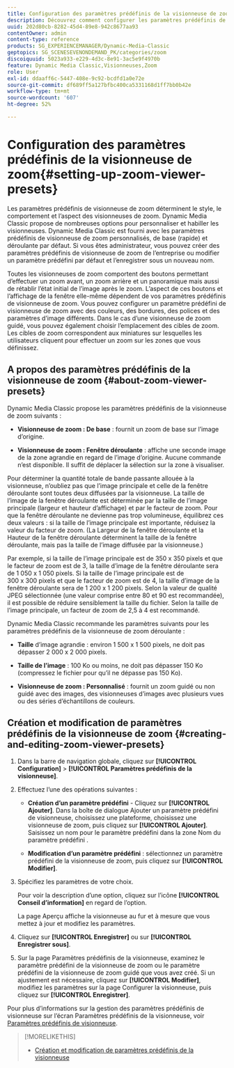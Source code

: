 ```yaml
---
title: Configuration des paramètres prédéfinis de la visionneuse de zoom
description: Découvrez comment configurer les paramètres prédéfinis de la visionneuse de zoom.
uuid: 202d80cb-8282-45d4-89e8-942c8677aa93
contentOwner: admin
content-type: reference
products: SG_EXPERIENCEMANAGER/Dynamic-Media-Classic
geptopics: SG_SCENESEVENONDEMAND_PK/categories/zoom
discoiquuid: 5023a933-e229-4d3c-8e91-3ac5e9f4970b
feature: Dynamic Media Classic,Visionneuses,Zoom
role: User
exl-id: ddaaff6c-5447-408e-9c92-bcdfd1a0e72e
source-git-commit: df689ff5a127bfbc400ca5331168d1ff7bb0b42e
workflow-type: tm+mt
source-wordcount: '607'
ht-degree: 52%

---
```


# Configuration des paramètres prédéfinis de la visionneuse de zoom{#setting-up-zoom-viewer-presets}

Les paramètres prédéfinis de visionneuse de zoom déterminent le style, le comportement et l’aspect des visionneuses de zoom. Dynamic Media Classic propose de nombreuses options pour personnaliser et habiller les visionneuses. Dynamic Media Classic est fourni avec les paramètres prédéfinis de visionneuse de zoom personnalisés, de base (rapide) et déroulante par défaut. Si vous êtes administrateur, vous pouvez créer des paramètres prédéfinis de visionneuse de zoom de l’entreprise ou modifier un paramètre prédéfini par défaut et l’enregistrer sous un nouveau nom.

Toutes les visionneuses de zoom comportent des boutons permettant d’effectuer un zoom avant, un zoom arrière et un panoramique mais aussi de rétablir l’état initial de l’image après le zoom. L’aspect de ces boutons et l’affichage de la fenêtre elle-même dépendent de vos paramètres prédéfinis de visionneuse de zoom. Vous pouvez configurer un paramètre prédéfini de visionneuse de zoom avec des couleurs, des bordures, des polices et des paramètres d’image différents. Dans le cas d’une visionneuse de zoom guidé, vous pouvez également choisir l’emplacement des cibles de zoom. Les cibles de zoom correspondent aux miniatures sur lesquelles les utilisateurs cliquent pour effectuer un zoom sur les zones que vous définissez.

## A propos des paramètres prédéfinis de la visionneuse de zoom {#about-zoom-viewer-presets}

Dynamic Media Classic propose les paramètres prédéfinis de la visionneuse de zoom suivants :

* **Visionneuse de zoom : De base**  : fournit un zoom de base sur l’image d’origine.

* **Visionneuse de zoom : Fenêtre déroulante**  : affiche une seconde image de la zone agrandie en regard de l’image d’origine. Aucune commande n’est disponible. Il suffit de déplacer la sélection sur la zone à visualiser.

Pour déterminer la quantité totale de bande passante allouée à la visionneuse, n’oubliez pas que l’image principale et celle de la fenêtre déroulante sont toutes deux diffusées par la visionneuse. La taille de l’image de la fenêtre déroulante est déterminée par la taille de l’image principale (largeur et hauteur d’affichage) et par le facteur de zoom. Pour que la fenêtre déroulante ne devienne pas trop volumineuse, équilibrez ces deux valeurs : si la taille de l’image principale est importante, réduisez la valeur du facteur de zoom. (La Largeur de la fenêtre déroulante et la Hauteur de la fenêtre déroulante déterminent la taille de la fenêtre déroulante, mais pas la taille de l’image diffusée par la visionneuse.)

Par exemple, si la taille de l’image principale est de 350 x 350 pixels et que le facteur de zoom est de 3, la taille d’image de la fenêtre déroulante sera de 1 050 x 1 050 pixels. Si la taille de l’image principale est de 300 x 300 pixels et que le facteur de zoom est de 4, la taille d’image de la fenêtre déroulante sera de 1 200 x 1 200 pixels. Selon la valeur de qualité JPEG sélectionnée (une valeur comprise entre 80 et 90 est recommandée), il est possible de réduire sensiblement la taille du fichier. Selon la taille de l’image principale, un facteur de zoom de 2,5 à 4 est recommandé.

Dynamic Media Classic recommande les paramètres suivants pour les paramètres prédéfinis de la visionneuse de zoom déroulante :

* **Taille**  d’image agrandie : environ 1 500 x 1 500 pixels, ne doit pas dépasser 2 000 x 2 000 pixels.

* **Taille de l’image**  : 100 Ko ou moins, ne doit pas dépasser 150 Ko (compressez le fichier pour qu’il ne dépasse pas 150 Ko).

* **Visionneuse de zoom : Personnalisé**  : fournit un zoom guidé ou non guidé avec des images, des visionneuses d’images avec plusieurs vues ou des séries d’échantillons de couleurs.

## Création et modification de paramètres prédéfinis de la visionneuse de zoom {#creating-and-editing-zoom-viewer-presets}

1. Dans la barre de navigation globale, cliquez sur **[!UICONTROL Configuration]** > **[!UICONTROL Paramètres prédéfinis de la visionneuse]**.
1. Effectuez l’une des opérations suivantes :

   * **Création d’un paramètre prédéfini**  - Cliquez sur  **[!UICONTROL Ajouter]**. Dans la boîte de dialogue Ajouter un paramètre prédéfini de visionneuse, choisissez une plateforme, choisissez une visionneuse de zoom, puis cliquez sur **[!UICONTROL Ajouter]**. Saisissez un nom pour le paramètre prédéfini dans la zone Nom du paramètre prédéfini .

   * **Modification d’un paramètre prédéfini**  : sélectionnez un paramètre prédéfini de la visionneuse de zoom, puis cliquez sur  **[!UICONTROL Modifier]**.

1. Spécifiez les paramètres de votre choix.

   Pour voir la description d’une option, cliquez sur l’icône **[!UICONTROL Conseil d’information]** en regard de l’option.

   La page Aperçu affiche la visionneuse au fur et à mesure que vous mettez à jour et modifiez les paramètres.

1. Cliquez sur **[!UICONTROL Enregistrer]** ou sur **[!UICONTROL Enregistrer sous]**.
1. Sur la page Paramètres prédéfinis de la visionneuse, examinez le paramètre prédéfini de la visionneuse de zoom ou le paramètre prédéfini de la visionneuse de zoom guidé que vous avez créé. Si un ajustement est nécessaire, cliquez sur **[!UICONTROL Modifier]**, modifiez les paramètres sur la page Configurer la visionneuse, puis cliquez sur ****[!UICONTROL Enregistrer]****.

Pour plus d’informations sur la gestion des paramètres prédéfinis de visionneuse sur l’écran Paramètres prédéfinis de la visionneuse, voir [Paramètres prédéfinis de visionneuse](application-setup.md#viewer_presets).

>[!MORELIKETHIS]
>
>* [Création et modification de paramètres prédéfinis de la visionneuse](application-setup.md#adding_and_editing_viewer_presets)

